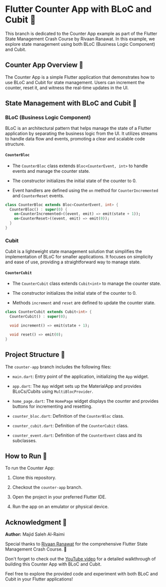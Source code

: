 

# Flutter Counter App with BLoC and Cubit 🚀

This branch is dedicated to the Counter App example as part of the Flutter State Management Crash Course by Rivaan Ranawat. In this example, we explore state management using both BLoC (Business Logic Component) and Cubit.

## Counter App Overview 📱

The Counter App is a simple Flutter application that demonstrates how to use BLoC and Cubit for state management. Users can increment the counter, reset it, and witness the real-time updates in the UI.

## State Management with BLoC and Cubit 🧠

### BLoC (Business Logic Component)

BLoC is an architectural pattern that helps manage the state of a Flutter application by separating the business logic from the UI. It utilizes streams to handle data flow and events, promoting a clear and scalable code structure.

#### `CounterBloc`

- The `CounterBloc` class extends `Bloc<CounterEvent, int>` to handle events and manage the counter state.

- The constructor initializes the initial state of the counter to 0.

- Event handlers are defined using the `on` method for `CounterIncremented` and `CounterReset` events.

```dart
class CounterBloc extends Bloc<CounterEvent, int> {
  CounterBloc() : super(0) {
    on<CounterIncremented>((event, emit) => emit(state + 1));
    on<CounterReset>((event, emit) => emit(0));
  }
}
```

### Cubit

Cubit is a lightweight state management solution that simplifies the implementation of BLoC for smaller applications. It focuses on simplicity and ease of use, providing a straightforward way to manage state.

#### `CounterCubit`

- The `CounterCubit` class extends `Cubit<int>` to manage the counter state.

- The constructor initializes the initial state of the counter to 0.

- Methods `increment` and `reset` are defined to update the counter state.

```dart
class CounterCubit extends Cubit<int> {
  CounterCubit() : super(0);

  void increment() => emit(state + 1);

  void reset() => emit(0);
}
```

## Project Structure 📁

The `counter-app` branch includes the following files:

- `main.dart`: Entry point of the application, initializing the `App` widget.

- `app.dart`: The `App` widget sets up the MaterialApp and provides BLoCs/Cubits using `MultiBlocProvider`.

- `home_page.dart`: The `HomePage` widget displays the counter and provides buttons for incrementing and resetting.

- `counter_bloc.dart`: Definition of the `CounterBloc` class.

- `counter_cubit.dart`: Definition of the `CounterCubit` class.

- `counter_event.dart`: Definition of the `CounterEvent` class and its subclasses.

## How to Run 🚀

To run the Counter App:

1. Clone this repository.

2. Checkout the `counter-app` branch.

3. Open the project in your preferred Flutter IDE.

4. Run the app on an emulator or physical device.

## Acknowledgment 🙌

**Author:** Majid Saleh Al-Raimi

Special thanks to [Rivaan Ranawat](https://github.com/RivaanRanawat) for the comprehensive Flutter State Management Crash Course. 🙏

Don't forget to check out the [YouTube video](https://youtu.be/SDk_GldOtK8?si=Pv5QcO75-vw2fE15) for a detailed walkthrough of building this Counter App with BLoC and Cubit.

Feel free to explore the provided code and experiment with both BLoC and Cubit in your Flutter applications!
